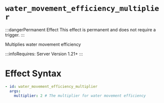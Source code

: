 # `water_movement_efficiency_multiplier`
:::dangerPermanent Effect
This effect is permanent and does not require a trigger.
:::

Multiplies water movement efficiency

:::infoRequires:
Server Version 1.21+
:::

# Effect Syntax
```yaml
- id: water_movement_efficiency_multiplier
  args:
    multiplier: 2 # The multiplier for water movement efficiency
```